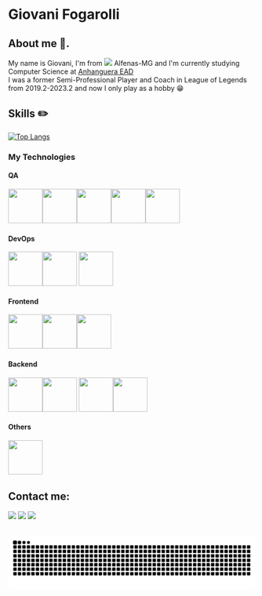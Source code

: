 # Giovani Fogarolli

## About me 🫡.
My name is Giovani, I'm from <img loading="lazy" src="https://raw.githubusercontent.com/stevenrskelton/flag-icon/master/png/16/country-4x3/br.png"> Alfenas-MG and I'm currently studying Computer Science at [Anhanguera EAD](https://www.anhanguera.com)
<br>
I was a former Semi-Professional Player and Coach in League of Legends from 2019.2-2023.2 and now I only play as a hobby 😁


## Skills ✏️

[![Top Langs](https://github-readme-stats.vercel.app/api/top-langs/?username=giovanifogarolli&layout=donut)](https://github.com/giovanifogarolli/github-readme-stats)
<br>

<h3>My Technologies</h3>

<h4>QA</h4>

<img src="https://user-images.githubusercontent.com/25181517/184103699-d1b83c07-2d83-4d99-9a1e-83bd89e08117.png" width="70" height="70"/><img src="https://user-images.githubusercontent.com/68279555/200387386-276c709f-380b-46cc-81fd-f292985927a8.png" width="70" height="70"/><img src="https://cdn.jsdelivr.net/gh/devicons/devicon@latest/icons/junit/junit-original.svg" width="70" height="70"/><img src="https://cdn.jsdelivr.net/gh/devicons/devicon@latest/icons/postman/postman-original.svg" width="70" height="70"/><img src="https://cdn-images-1.medium.com/v2/resize:fit:480/1*dbeTcEaIPgyZZ6aaC519RQ.png" width="70" height="70"/>
          

<h4>DevOps</h4>

<img src="https://cdn.jsdelivr.net/gh/devicons/devicon@latest/icons/docker/docker-plain-wordmark.svg" width="70" height="70"/><img src="https://cdn.jsdelivr.net/gh/devicons/devicon@latest/icons/githubactions/githubactions-original.svg" width="70" height="70"/>     <img src="https://cdn.jsdelivr.net/gh/devicons/devicon@latest/icons/jenkins/jenkins-original.svg" width="70" height="70"/>   

<h4>Frontend</h4>

<img src="https://cdn.jsdelivr.net/gh/devicons/devicon@latest/icons/html5/html5-original.svg" width="70" height="70"/><img src="https://cdn.jsdelivr.net/gh/devicons/devicon@latest/icons/css3/css3-original.svg" width="70" height="70"/><img src="https://cdn.jsdelivr.net/gh/devicons/devicon@latest/icons/react/react-original.svg" width="70" height="70"/>
                              
<h4>Backend</h4>

<img src="https://cdn.jsdelivr.net/gh/devicons/devicon/icons/java/java-original-wordmark.svg" width="70" height="70"/><img src="https://cdn.jsdelivr.net/gh/devicons/devicon@latest/icons/spring/spring-original-wordmark.svg" width="70" height="70"/>
<img src="https://cdn.jsdelivr.net/gh/devicons/devicon@latest/icons/csharp/csharp-original.svg" width="70" height="70"/><img src="https://cdn.jsdelivr.net/gh/devicons/devicon@latest/icons/dotnetcore/dotnetcore-original.svg" width="70" height="70" />
          
<h4>Others</h4>
<img src="https://cdn.jsdelivr.net/gh/devicons/devicon/icons/git/git-original.svg" width="70" height="70" />


## Contact me:

<div>
<a href="https://www.instagram.com/giovani_fogarolli/" target="_blank"><img loading="lazy" src="https://img.shields.io/badge/-Instagram-%23E4405F?style=for-the-badge&logo=instagram&logoColor=white" target="_blank"></a>
<a href = "mailto:fogarolligiovani@gmail.com"><img loading="lazy" src="https://img.shields.io/badge/Gmail-D14836?style=for-the-badge&logo=gmail&logoColor=white" target="_blank"></a>
<a href="https://www.linkedin.com/in/giovanifogarolli" target="_blank"><img loading="lazy" src="https://img.shields.io/badge/-LinkedIn-%230077B5?style=for-the-badge&logo=linkedin&logoColor=white" target="_blank"></a>   
</div>

<br>

![github-contribution-grid-snake-dark.svg](https://raw.githubusercontent.com/giovanifogarolli/giovanifogarolli/output/github-contribution-grid-snake-dark.svg)
